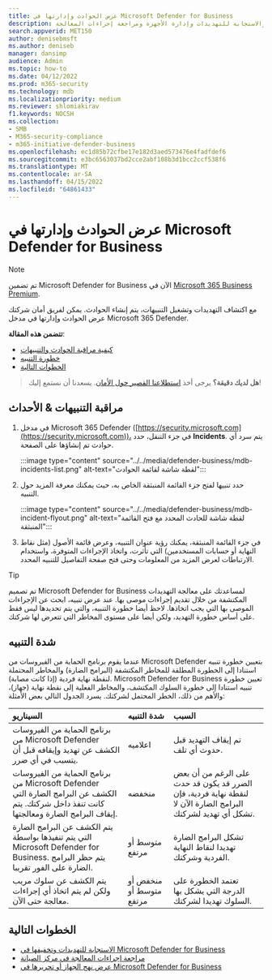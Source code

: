 ```yaml
---
title: عرض الحوادث وإدارتها في Microsoft Defender for Business
description: تعرف على كيفية عرض & إدارة التنبيهات والاستجابة للتهديدات وإدارة الأجهزة ومراجعة إجراءات المعالجة
search.appverid: MET150
author: denisebmsft
ms.author: deniseb
manager: dansimp
audience: Admin
ms.topic: how-to
ms.date: 04/12/2022
ms.prod: m365-security
ms.technology: mdb
ms.localizationpriority: medium
ms.reviewer: shlomiakirav
f1.keywords: NOCSH
ms.collection:
- SMB
- M365-security-compliance
- m365-initiative-defender-business
ms.openlocfilehash: ec1d85b72cfbe17e182d3aed573476e4fadfdef6
ms.sourcegitcommit: e3bc6563037bd2cce2abf108b3d1bcc2ccf538f6
ms.translationtype: MT
ms.contentlocale: ar-SA
ms.lasthandoff: 04/15/2022
ms.locfileid: "64861433"
---
```

# <a name="view-and-manage-incidents-in-microsoft-defender-for-business"></a>عرض الحوادث وإدارتها في Microsoft Defender for Business

> [!NOTE]
> تم تضمين Microsoft Defender for Business الآن في [Microsoft 365 Business Premium](../../business-premium/index.md). 

مع اكتشاف التهديدات وتشغيل التنبيهات، يتم إنشاء الحوادث. يمكن لفريق أمان شركتك عرض الحوادث وإدارتها في مدخل Microsoft 365 Defender.

**تتضمن هذه المقالة**:

- [كيفية مراقبة الحوادث والتنبيهات](#monitor-your-incidents--alerts)
- [خطورة التنبيه](#alert-severity)
- [الخطوات التالية](#next-steps)

>
> **هل لديك دقيقة؟**
> يرجى أخذ <a href="https://microsoft.qualtrics.com/jfe/form/SV_0JPjTPHGEWTQr4y" target="_blank">استطلاعنا القصير حول الأمان</a>. يسعدنا أن نستمع إليك!
>

## <a name="monitor-your-incidents--alerts"></a>مراقبة التنبيهات & الأحداث

1. في مدخل Microsoft 365 Defender ([https://security.microsoft.com](https://security.microsoft.com))، في جزء التنقل، حدد **Incidents**. يتم سرد أي حوادث تم إنشاؤها على الصفحة.

   :::image type="content" source="../../media/defender-business/mdb-incidents-list.png" alt-text="لقطة شاشة لقائمة الحوادث":::

2. حدد تنبيها لفتح جزء القائمة المنبثقة الخاص به، حيث يمكنك معرفة المزيد حول التنبيه. 

   :::image type="content" source="../../media/defender-business/mdb-incident-flyout.png" alt-text="لقطة شاشة للحادث المحدد مع فتح القائمة المنبثقة":::

3. في جزء القائمة المنبثقة، يمكنك رؤية عنوان التنبيه، وعرض قائمة الأصول (مثل نقاط النهاية أو حسابات المستخدمين) التي تأثرت، واتخاذ الإجراءات المتوفرة، واستخدام الارتباطات لعرض المزيد من المعلومات وحتى فتح صفحة التفاصيل للتنبيه المحدد. 

> [!TIP]
> تم تصميم Microsoft Defender for Business لمساعدتك على معالجة التهديدات المكتشفة من خلال تقديم إجراءات موصى بها. عند عرض تنبيه، ابحث عن الإجراءات الموصى بها التي يجب اتخاذها. لاحظ أيضا خطورة التنبيه، والتي يتم تحديدها ليس فقط على أساس خطورة التهديد، ولكن أيضا على مستوى المخاطر التي تتعرض لها شركتك. 

## <a name="alert-severity"></a>شدة التنبيه

عندما يقوم برنامج الحماية من الفيروسات من Microsoft Defender بتعيين خطورة تنبيه استنادا إلى الخطورة المطلقة للمخاطر المكتشفة (البرامج الضارة) والمخاطر المحتملة لنقطة نهاية فردية (إذا كانت مصابة).
Microsoft Defender for Business تعيين خطورة تنبيه استنادا إلى خطورة السلوك المكتشف، والمخاطر الفعلية إلى نقطة نهاية (جهاز)، والأهم من ذلك، الخطر المحتمل لشركتك. يسرد الجدول التالي بعض الأمثلة:

| السيناريو | شدة التنبيه | السبب |
|:---|:---|:---|
| برنامج الحماية من الفيروسات من Microsoft Defender الكشف عن تهديد وإيقافه قبل أن يتسبب في أي ضرر. | اعلاميه | تم إيقاف التهديد قبل حدوث أي تلف. |
| برنامج الحماية من الفيروسات من Microsoft Defender الكشف عن البرامج الضارة التي كانت تنفذ داخل شركتك. يتم إيقاف البرامج الضارة ومعالجتها. | منخفضه | على الرغم من أن بعض الضرر قد يكون قد حدث لنقطة نهاية فردية، فإن البرامج الضارة الآن لا تشكل أي تهديد لشركتك. |
| يتم الكشف عن البرامج الضارة التي يتم تنفيذها بواسطة Microsoft Defender for Business. يتم حظر البرامج الضارة على الفور تقريبا. | متوسط أو مرتفع | تشكل البرامج الضارة تهديدا لنقاط النهاية الفردية وشركتك. |
| يتم الكشف عن سلوك مريب ولكن لم يتم اتخاذ أي إجراءات معالجة حتى الآن. | منخفض أو متوسط أو مرتفع | تعتمد الخطورة على الدرجة التي يشكل بها السلوك تهديدا لشركتك. |

## <a name="next-steps"></a>الخطوات التالية

- [الاستجابة للتهديدات وتخفيفها في Microsoft Defender for Business](mdb-respond-mitigate-threats.md)
- [مراجعة إجراءات المعالجة في مركز الصيانة](mdb-review-remediation-actions.md)
- [عرض نهج الجهاز أو تحريرها في Microsoft Defender for Business](mdb-view-edit-policies.md)